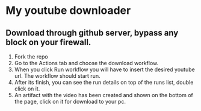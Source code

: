 # My youtube downloader
## Download through github server, bypass any block on your firewall.

1. Fork the repo
2. Go to the Actions tab and choose the download workflow.
3. When you click Run workflow you will have to insert the desired youtube url. The workflow should start run.
4. After its finish, you can see the run details on top of the runs list, double click on it.
5. An artifact with the video has been created and shown on the bottom of the page, click on it for download to your pc.


